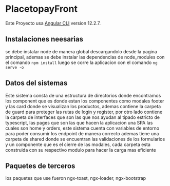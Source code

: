 # PlacetopayFront

Este Proyecto usa [Angular CLI](https://github.com/angular/angular-cli) version 12.2.7.

## Instalaciones neesarias

se debe instalar node de manera global descargandolo desde la pagina principal, ademas se debe instalar las dependencias de node_modules con el comando `npm install` luego se corre la aplicacion con el comando `ng serve -o`  

## Datos del sistemas

Este sistema consta de una estructura de directorios donde encontramos los component que es donde estan los componentes como modales footer y las card donde se visualizan los productos, ademas contiene la carpeta de guard para proteger las rutas de login y register, por otro lado contiene la carpeta de interfaces que son las que nos ayudan al tipado estricto de typescript, las pages que son las que hacen la aplicacion una SPA las cuales son home y orders, este sistema cuenta con variables de entorno para poder consumir los endpoint de manera correcto ademas tiene una carpeta de shared donde se encuentran las validaciones de los formularios y un componente que es el cierre de las modales, cada carpeta esta construida con su respectivo modulo para hacer la carga mas eficiente

## Paquetes de terceros

los paquetes que use fueron ngx-toast, ngx-loader, ngx-bootstrap

